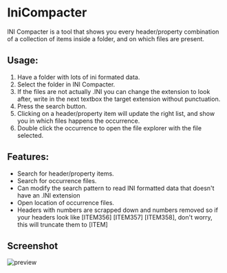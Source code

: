 # IniCompacter
INI Compacter is a tool that shows you every header/property combination of a collection of items inside a folder, and on which files are present.



## Usage:
1. Have a folder with lots of ini formated data.
2. Select the folder in INI Compacter.
3. If the files are not actually .INI you can change the extension to look after, write in the next textbox the target extension without punctuation.
4. Press the search button.
5. Clicking on a header/property item will update the right list, and show you in which files happens the occurrence.
6. Double click the occurrence to open the file explorer with the file selected.

## Features:
- Search for header/property items.
- Search for occurrence files.
- Can modify the search pattern to read INI formatted data that doesn't have an .INI extension
- Open location of occurrence files.
- Headers with numbers are scrapped down and numbers removed so if your headers look like [ITEM356] [ITEM357] [ITEM358], don't worry, this will truncate them to [ITEM] 

## Screenshot

![preview](https://github.com/Tilation/IniCompacter/blob/1519f093e358167aea87351d5b44735d8d17839c/2021-04-30%2023-16-16.png)
